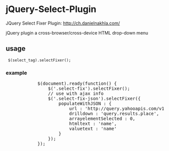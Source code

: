 jQuery-Select-Plugin
====================

JQuery Select Fixer Plugin: http://ch.danielnakhla.com/

jQuery plugin a cross-browser/cross-device HTML drop-down menu
<h2>usage</h2>
<code> $(select_tag).selectFixer();</code>
<h3>example</h3>
<pre>
            $(document).ready(function() {
                $('.select-fix').selectFixer();
                // use with ajax info
                $('.select-fix-json').selectFixer({
                    populateWithJSON : {
                        url : 'http://query.yahooapis.com/v1/public/yql?q=select%20name%20from%20geo.continents&format=json&callback=',
                        drilldown : 'query.results.place',
                        arrayelementSelected : 0,
                        htmltext : 'name',
                        valuetext : 'name'
                    }
                });
            });
</pre>
        
